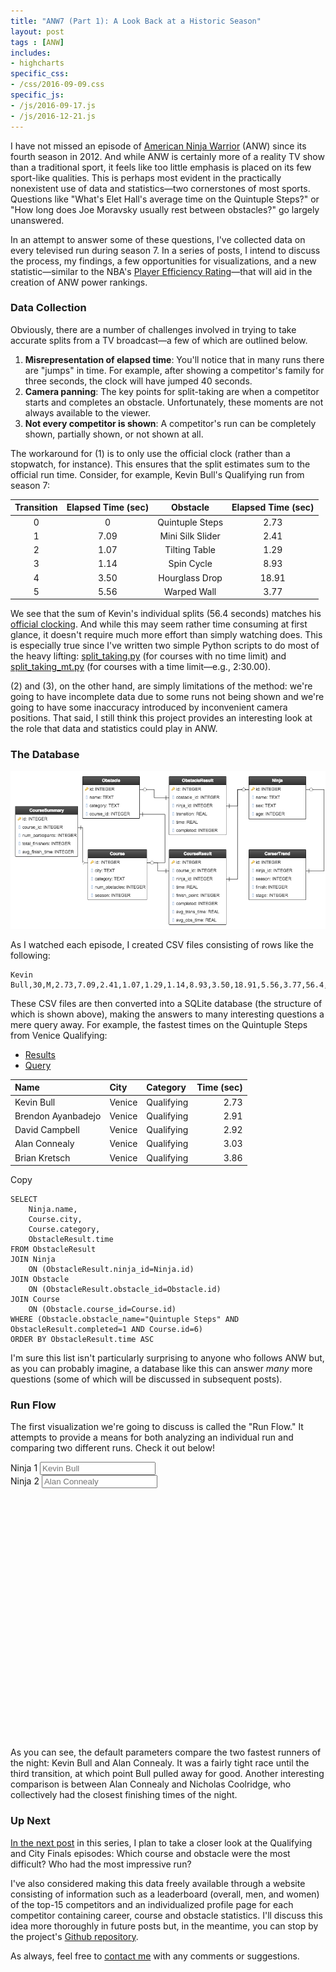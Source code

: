 ```yaml
---
title: "ANW7 (Part 1): A Look Back at a Historic Season"
layout: post
tags : [ANW]
includes:
- highcharts
specific_css:
- /css/2016-09-09.css
specific_js:
- /js/2016-09-17.js
- /js/2016-12-21.js
---
```


I have not missed an episode of [American Ninja Warrior](https://en.wikipedia.org/wiki/American_Ninja_Warrior) (ANW) since its fourth season in 2012. And while ANW is certainly more of a reality TV show than a traditional sport, it feels like too little emphasis is placed on its few sport-like qualities. This is perhaps most evident in the practically nonexistent use of data and statistics&mdash;two cornerstones of most sports. Questions like "What's Elet Hall's average time on the Quintuple Steps?" or "How long does Joe Moravsky usually rest between obstacles?" go largely unanswered.

In an attempt to answer some of these questions, I've collected data on every televised run during season 7. In a series of posts, I intend to discuss the process, my findings, a few opportunities for visualizations, and a new statistic&mdash;similar to the NBA's [Player Efficiency Rating](https://en.wikipedia.org/wiki/Player_efficiency_rating)&mdash;that will aid in the creation of ANW power rankings.

### Data Collection


Obviously, there are a number of challenges involved in trying to take accurate splits from a TV broadcast&mdash;a few of which are outlined below.

1. **Misrepresentation of elapsed time**: You'll notice that in many runs there are "jumps" in time. For example, after showing a competitor's family for three seconds, the clock will have jumped 40 seconds.
2. **Camera panning**: The key points for split-taking are when a competitor starts and completes an obstacle. Unfortunately, these moments are not always available to the viewer.
3. **Not every competitor is shown**: A competitor's run can be completely shown, partially shown, or not shown at all.

The workaround for (1) is to only use the official clock (rather than a stopwatch, for instance). This ensures that the split estimates sum to the official run time. Consider, for example, Kevin Bull's Qualifying run from season 7:

| Transition | Elapsed Time (sec) |     Obstacle     | Elapsed Time (sec) |
|:----------:|:------------------:|:----------------:|:------------------:|
|      0     |          0         |  Quintuple Steps |        2.73        |
|      1     |        7.09        | Mini Silk Slider |        2.41        |
|      2     |        1.07        |   Tilting Table  |        1.29        |
|      3     |        1.14        |    Spin Cycle    |        8.93        |
|      4     |        3.50        |  Hourglass Drop  |        18.91       |
|      5     |        5.56        |    Warped Wall   |        3.77        |

We see that the sum of Kevin's individual splits (56.4 seconds) matches his [official clocking](http://sasukepedia.wikia.com/wiki/American_Ninja_Warrior_7). And while this may seem rather time consuming at first glance, it doesn't require much more effort than simply watching does. This is especially true since I've written two simple Python scripts to do most of the heavy lifting: [split_taking.py](https://gist.github.com/jdkato/e2b5fabe2daf795e2438469c944d4409) (for courses with no time limit) and [split_taking_mt.py](https://gist.github.com/jdkato/072f400daef57191283123351fad328e) (for courses with a time limit&mdash;e.g., 2:30.00).

(2) and (3), on the other hand, are simply limitations of the method: we're going to have incomplete data due to some runs not being shown and we're going to have some inaccuracy introduced by inconvenient camera positions. That said, I still think this project provides an interesting look at the role that data and statistics could play in ANW.

### The Database

<img src="/img/database.png" alt="Database Structure" class="img-thumbnail">

As I watched each episode, I created CSV files consisting of rows like the following:

```
Kevin Bull,30,M,2.73,7.09,2.41,1.07,1.29,1.14,8.93,3.50,18.91,5.56,3.77,56.4,Completed
```

These CSV files are then converted into a SQLite database (the structure of which is shown above), making the answers to many interesting questions a mere query away. For example, the fastest times on the Quintuple Steps from Venice Qualifying:

<ul class="nav nav-tabs" id="product-table">
  <li><a href="#1" data-toggle="tab">Results</a></li>
  <li><a href="#2" data-toggle="tab">Query</a></li>
</ul>
<div class="tab-content">
  <div class="tab-pane" id="1">
    <table>
<thead>
<tr class="header">
<th align="left">Name</th>
<th align="left">City</th>
<th align="left">Category</th>
<th align="right">Time (sec)</th>
</tr>
</thead>
<tbody>
<tr class="odd">
<td align="left">Kevin Bull</td>
<td align="left">Venice</td>
<td align="left">Qualifying</td>
<td align="right">2.73</td>
</tr>
<tr class="even">
<td align="left">Brendon Ayanbadejo</td>
<td align="left">Venice</td>
<td align="left">Qualifying</td>
<td align="right">2.91</td>
</tr>
<tr class="odd">
<td align="left">David Campbell</td>
<td align="left">Venice</td>
<td align="left">Qualifying</td>
<td align="right">2.92</td>
</tr>
<tr class="even">
<td align="left">Alan Connealy</td>
<td align="left">Venice</td>
<td align="left">Qualifying</td>
<td align="right">3.03</td>
</tr>
<tr class="odd">
<td align="left">Brian Kretsch</td>
<td align="left">Venice</td>
<td align="left">Qualifying</td>
<td align="right">3.86</td>
</tr>
</tbody>
</table>
  </div>
  <div class="tab-pane" id="2">
    <div class="language-sql highlighter-rouge"><div class="zero-clipboard mobile-hide"><span class="btn-clipboard">Copy</span></div><pre class="highlight"><code><span class="k">SELECT</span>
    <span class="n">Ninja</span><span class="p">.</span><span class="n">name</span><span class="p">,</span>
    <span class="n">Course</span><span class="p">.</span><span class="n">city</span><span class="p">,</span>
    <span class="n">Course</span><span class="p">.</span><span class="n">category</span><span class="p">,</span>
    <span class="n">ObstacleResult</span><span class="p">.</span><span class="n">time</span>
<span class="k">FROM</span> <span class="n">ObstacleResult</span>
<span class="k">JOIN</span> <span class="n">Ninja</span>
    <span class="k">ON</span> <span class="p">(</span><span class="n">ObstacleResult</span><span class="p">.</span><span class="n">ninja_id</span><span class="o">=</span><span class="n">Ninja</span><span class="p">.</span><span class="n">id</span><span class="p">)</span>
<span class="k">JOIN</span> <span class="n">Obstacle</span>
    <span class="k">ON</span> <span class="p">(</span><span class="n">ObstacleResult</span><span class="p">.</span><span class="n">obstacle_id</span><span class="o">=</span><span class="n">Obstacle</span><span class="p">.</span><span class="n">id</span><span class="p">)</span>
<span class="k">JOIN</span> <span class="n">Course</span>
    <span class="k">ON</span> <span class="p">(</span><span class="n">Obstacle</span><span class="p">.</span><span class="n">course_id</span><span class="o">=</span><span class="n">Course</span><span class="p">.</span><span class="n">id</span><span class="p">)</span>
<span class="k">WHERE</span> <span class="p">(</span><span class="n">Obstacle</span><span class="p">.</span><span class="n">obstacle_name</span><span class="o">=</span><span class="nv">"Quintuple Steps"</span> <span class="k">AND</span> <span class="n">ObstacleResult</span><span class="p">.</span><span class="n">completed</span><span class="o">=</span><span class="mi">1</span> <span class="k">AND</span> <span class="n">Course</span><span class="p">.</span><span class="n">id</span><span class="o">=</span><span class="mi">6</span><span class="p">)</span>
<span class="k">ORDER</span> <span class="k">BY</span> <span class="n">ObstacleResult</span><span class="p">.</span><span class="n">time</span> <span class="k">ASC</span>
</code></pre>
</div>
  </div>
</div>

I'm sure this list isn't particularly surprising to anyone who follows ANW but, as you can probably imagine, a database like this can answer *many* more questions (some of which will be discussed in subsequent posts).

### Run Flow

The first visualization we're going to discuss is called the "Run Flow." It attempts to provide a means for both analyzing an individual run and comparing two different runs. Check it out below!

<form class="bs-example bs-example-form" data-example-id="input-group-with-button">
    <div class="row">
        <div class="form-group col-sm-6">
            <label for="comp1" class="h4">Ninja 1</label>
            <input type="text" class="form-control" id="comp1" placeholder="Kevin Bull" data-provide="typeahead" autocomplete="off">
        </div>
        <div class="form-group col-sm-6">
            <label for="comp2" class="h4">Ninja 2</label>
            <input type="text" class="form-control" id="comp2" placeholder="Alan Connealy" data-provide="typeahead" autocomplete="off">
        </div>
    </div>
    <div id="container" style="min-width: 310px;min-height: 400px; margin: 0 auto"></div>
</form>

As you can see, the default parameters compare the two fastest runners of the night: Kevin Bull and Alan Connealy. It was a fairly tight race until the third transition, at which point Bull pulled away for good. Another interesting comparison is between Alan Connealy and Nicholas Coolridge, who collectively had the closest finishing times of the night.

### Up Next

[In the next post](https://jdkato.github.io/2016/12/26/anw7-the-road-to-mount-midoriyama.html) in this series, I plan to take a closer look at the Qualifying and City Finals episodes: Which course and obstacle were the most difficult? Who had the most impressive run?

I've also considered making this data freely available through a website consisting of information such as a leaderboard (overall, men, and women) of the top-15 competitors and an individualized profile page for each competitor containing career, course and obstacle statistics. I'll discuss this idea more thoroughly in future posts but, in the meantime, you can stop by the project's [Github repository](https://github.com/jdkato/ninjaref).

As always, feel free to [contact me](/) with any comments or suggestions.
